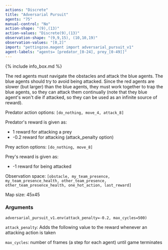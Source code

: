 ```yaml
---
actions: "Discrete"
title: "Adversarial Pursuit"
agents: "75"
manual-control: "No"
action-shape: "(9),(13)"
action-values: "Discrete(9),(13)"
observation-shape: "(9,9,15), (10,10,19)"
observation-values: "[0,2]"
import: "pettingzoo.magent import adversarial_pursuit_v1"
agent-labels: "agents= [predator_[0-24], prey_[0-49]]"
---
```


{% include info_box.md %}



The red agents must navigate the obstacles and attack the blue agents. The blue agents should try to avoid being attacked. Since the red agents are slower (but larger) than the blue agents, they must work together to trap the blue agents, so they can attack them continually (note that they blue agent's won't die if attacked, so they can be used as an infinite source of reward).

Predator action options: `[do_nothing, move_4, attack_8]`

Predator's reward is given as:

* 1 reward for attacking a prey
* -0.2 reward for attacking (attack_penalty option)

Prey action options: `[do_nothing, move_8]`

Prey's reward is given as:

* -1 reward for being attacked

Observation space: `[obstacle, my_team_presence, my_team_presence_health, other_team_presence, other_team_presence_health, one_hot_action, last_reward]`

Map size: 45x45

### Arguments

```
adversarial_pursuit_v1.env(attack_penalty=-0.2, max_cycles=500)
```


`attack_penalty`:  Adds the following value to the reward whenever an attacking action is taken

`max_cycles`:  number of frames (a step for each agent) until game terminates
